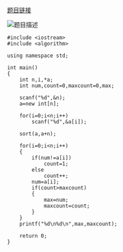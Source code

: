[题目链接](https://acm.sdut.edu.cn/onlinejudge2/index.php/Home/Contest/contestproblem/cid/2465/pid/1710.html)

![题目描述](http://wx2.sinaimg.cn/mw690/0060lm7Tly1fsnongq5saj30ks0kojs7.jpg)

```
#include <iostream>
#include <algorithm>

using namespace std;

int main()
{
    int n,i,*a;
    int num,count=0,maxcount=0,max;

    scanf("%d",&n);
    a=new int[n];

    for(i=0;i<n;i++)
        scanf("%d",&a[i]);

    sort(a,a+n);

    for(i=0;i<n;i++)
    {
        if(num!=a[i])
            count=1;
        else
            count++;
        num=a[i];
        if(count>maxcount)
        {
            max=num;
            maxcount=count;
        }
    }
    printf("%d\n%d\n",max,maxcount);

    return 0;
}


```